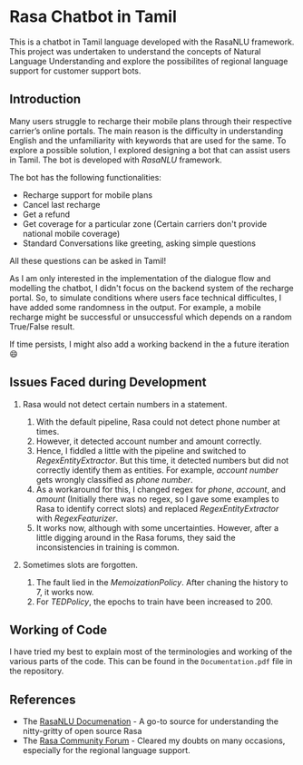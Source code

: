 # Rasa Chatbot in Tamil
This is a chatbot in Tamil language developed with the RasaNLU framework. This project was undertaken to understand the concepts of Natural Language Understanding and explore the possibilites of regional language support for customer support bots.

## Introduction

Many users struggle to recharge their mobile plans through their respective carrier’s online portals. The main reason is the difficulty in understanding English and the unfamiliarity with keywords that are used for the same. To explore a possible solution, I explored designing a bot that can assist users in Tamil. The bot is developed with *RasaNLU* framework.

The bot has the following functionalities:
- Recharge support for mobile plans
- Cancel last recharge
- Get a refund
- Get coverage for a particular zone (Certain carriers don't provide national mobile coverage)
- Standard Conversations like greeting, asking simple questions

All these questions can be asked in Tamil!

As I am only interested in the implementation of the dialogue flow and modelling the chatbot, I didn't focus on the backend system of the recharge portal. So, to simulate conditions where users face technical difficultes, I have added some randomness in the output. For example, a mobile recharge might be successful or unsuccessful which depends on a random True/False result.

If time persists, I might also add a working backend in the a future iteration 😄

## Issues Faced during Development

1.	Rasa would not detect certain numbers in a statement.
      1. With the default pipeline, Rasa could not detect phone number at times.
      2. However, it detected account number and amount correctly.
      2. Hence, I fiddled a little with the pipeline and switched to *RegexEntityExtractor*. But this time, it detected numbers but did not correctly identify them as entities. For example, *account number* gets wrongly classified as *phone number*.
      2. As a workaround for this, I changed regex for *phone*, *account*, and *amount* (Initially there was no regex, so I gave some examples to Rasa to identify correct slots) and replaced *RegexEntityExtractor* with *RegexFeaturizer*.
      2. It works now, although with some uncertainties. However, after a little digging around in the Rasa forums, they said the inconsistencies in training is common.

2.	Sometimes slots are forgotten.
      1. The fault lied in the *MemoizationPolicy*. After chaning the history to 7, it works now.
      2. For *TEDPolicy*, the epochs to train have been increased to 200.

## Working of Code

I have tried my best to explain most of the terminologies and working of the various parts of the code. This can be found in the `Documentation.pdf` file in the repository.

## References

- The [RasaNLU Documenation](https://rasa.com/docs/rasa/) - A go-to source for understanding the nitty-gritty of open source Rasa
- The [Rasa Community Forum](https://forum.rasa.com/) - Cleared my doubts on many occasions, especially for the regional language support.
